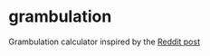 # grambulation
Grambulation calculator inspired by the [Reddit post]([url](https://www.reddit.com/r/mathmemes/comments/tvn2gj/the_solution_to_the_april_fools_math/)https://www.reddit.com/r/mathmemes/comments/tvn2gj/the_solution_to_the_april_fools_math/)
